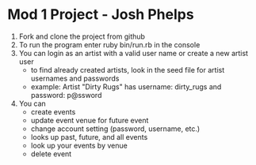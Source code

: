 
# Mod 1 Project - Josh Phelps

1. Fork and clone the project from github
2. To run the program enter ruby bin/run.rb in the console
3. You can login as an artist with a valid user name or create a new artist user
      - to find already created artists, look in the seed file for artist usernames and passwords
      - example: Artist "Dirty Rugs" has username: dirty_rugs and password: p@ssword
4. You can 
      - create events 
      - update event venue for future event
      - change account setting (password, username, etc.)
      - looks up past, future, and all events 
      - look up your events by venue 
      - delete event  


